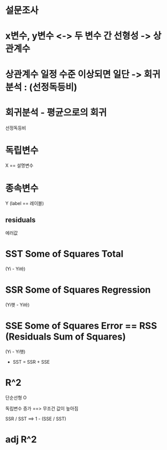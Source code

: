 # 설문조사

# x변수, y변수 <-> 두 변수 간 선형성 -> 상관계수

# 상관계수 일정 수준 이상되면 일단 -> 회귀분석 : (선정독등비)

# 회귀분석 - 평균으로의 회귀
선정독등비

# 독립변수
X == 설명변수

# 종속변수
Y (label == 레이블)

## residuals
에러값

# SST Some of Squares Total
(Yi - Yi바)

# SSR Some of Squares Regression
(Yi햇 - Yi바)

# SSE Some of Squares Error == RSS (Residuals Sum of Squares)
(Yi - Yi햇)

- SST = SSR + SSE

# R^2
단순선형 O

독립변수 증가 ==> 무조건 값이 높아짐

SSR / SST ==> 1 - (SSE / SST)

# adj R^2



